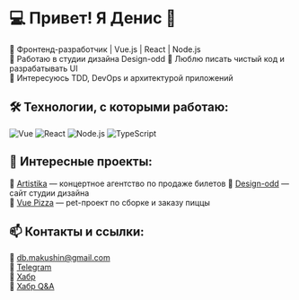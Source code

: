 # 💻 Привет! Я Денис 👋  

🔹 Фронтенд-разработчик | Vue.js | React | Node.js  
🔹 Работаю в студии дизайна Design-odd
🔹 Люблю писать чистый код и разрабатывать UI  
🔹 Интересуюсь TDD, DevOps и архитектурой приложений  

## 🛠️ Технологии, с которыми работаю:
![Vue](https://img.shields.io/badge/-Vue-4FC08D?style=for-the-badge&logo=vue.js&logoColor=white)
![React](https://img.shields.io/badge/-React-61DAFB?style=for-the-badge&logo=react&logoColor=white)
![Node.js](https://img.shields.io/badge/-Node.js-339933?style=for-the-badge&logo=node.js&logoColor=white)
![TypeScript](https://img.shields.io/badge/-TypeScript-3178C6?style=for-the-badge&logo=typescript&logoColor=white)

## 📌 Интересные проекты:
🔹 [Artistika](https://artistika.show/) — концертное агентство по продаже билетов
🔹 [Design-odd](https://design-odd.com) — сайт студии дизайна  
🔹 [Vue Pizza](https://github.com/catch-a-chalk/vue-third-pizza-start-source) — pet-проект по сборке и заказу пиццы  

## 📫 Контакты и ссылки:
📧 [db.makushin@gmail.com](mailto:db.makushin@gmail.com)  
🔗 [Telegram](https://t.me/denismakushin)  
🔗 [Хабр](https://habr.com/ru/users/catch-a-chalk/)  
🔗 [Хабр Q&A](https://qna.habr.com/user/catch-a-chalk)  
